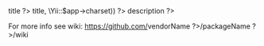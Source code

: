<?= $generator->title ?>

<?= str_repeat('-', mb_strlen($generator->title, \Yii::$app->charset)) ?>


<?= $generator->description ?>


For more info see wiki:
https://github.com/<?= $generator->vendorName ?>/<?= $generator->packageName ?>/wiki
